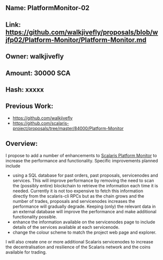 ## Name: PlatformMonitor-02

## Link: https://github.com/walkjivefly/proposals/blob/wjfp02/Platform-Monitor/Platform-Monitor.md

## Owner: walkjivefly

## Amount: 30000 SCA

## Hash: xxxxx

## Previous Work: 
* https://github.com/walkjivefly
* https://github.com/scalaris-project/proposals/tree/master/84000/Platform-Monitor

## Overview: 
I propose to add a number of enhancements to [Scalaris Platform Monitor](https://scalaris.platformmonitor.net/) to increase the performance and functionality. Specific improvements planned include
* using a SQL database for past orders, past proposals, servicenodes and services. This will improve performance by removing the need to scan the (possibly entire) blockchain to retrieve the information each time it is needed. Currently it is not too expensive to fetch this information directly from the scalaris-cli RPCs but as the chain grows and the number of trades, proposals and servicenodes increases the performance will gradually degrade. Keeping (only) the relevant data in an external database will improve the performance and make additional functionality possible. 
* enhance the information available on the servicenodes page to include details of the services available at each servicenode.
* change the colour scheme to match the project web page and explorer.

I will also create one or more additional Scalaris servicenodes to increase the decentralisation and resilience of the Scalaris network and the coins available for trading.

